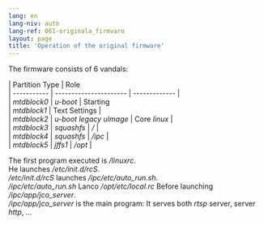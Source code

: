 ```yaml
---
lang: en
lang-niv: auto
lang-ref: 061-originala_firmvaro
layout: page
title: 'Operation of the original firmware'
---
```


The firmware consists of 6 vandals:  

| Partition Type | Role  
 | ----------- | ---------------------- | ------------- |  
 |   _mtdblock0_   |   _u-boot_                 | Starting  
 |   _mtdblock1_   | Text Settings |  
 |   _mtdblock2_   |   _u-boot legacy uImage_   | Core   _linux_   |  
 |   _mtdblock3_   |   _squashfs_               |   _/_             |  
 |   _mtdblock4_   |   _squashfs_               |   _/ipc_          |  
 |   _mtdblock5_   |   _jffs1_                  |   _/opt_          |  

The first program executed is   _/linuxrc_.    
 He launches   _/etc/init.d/rcS_.    
 _/etc/init.d/rcS_   launches   _/ipc/etc/auto\_run.sh_.    
 _/ipc/etc/auto\_run.sh_   Lanco   _/opt/etc/local.rc_   Before launching   _/ipc/app/jco\_server_.    
 _/ipc/app/jco\_server_   is the main program: It serves both   _rtsp_  server, server   _http_, ...  


